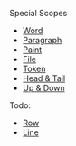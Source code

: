 Special Scopes

- [Word](./word_char)
- [Paragraph](./paragraph)
- [Paint](./paint/)
- [File](./file/)
- [Token](./token/)
- [Head & Tail](./head_tail)
- [Up & Down](./up_and_down)

Todo:

- [Row](./row)
- [Line](./line)
